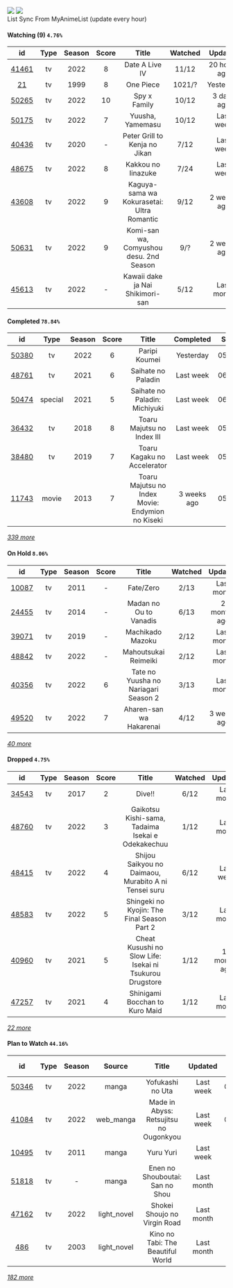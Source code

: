 [![](https://img.shields.io/badge/MyAnimeList-2E51A2?logo=MyAnimeList&logoColor=FFFFFF&style=flat)](https://myanimelist.net/profile/Faelayis)
[![](https://img.shields.io/badge/Anilist-02A9FF?logo=AniList&logoColor=FFFFFF&style=flat)](https://anilist.co/user/Faelayis/)<br>
List Sync From MyAnimeList (update every hour)

#### Watching (9) ``4.76%``

|                      id                      | Type | Season | Score |                    Title                   | Watched |    Updated   | Start Date |
| :------------------------------------------: | :--: | :----: | :---: | :----------------------------------------: | :-----: | :----------: | :--------: |
| [41461](https://myanimelist.net/anime/41461) |  tv  |  2022  |   8   |               Date A Live IV               |  11/12  | 20 hours ago | 04/08/2022 |
|    [21](https://myanimelist.net/anime/21)    |  tv  |  1999  |   8   |                  One Piece                 |  1021/? |   Yesterday  | 01/01/2014 |
| [50265](https://myanimelist.net/anime/50265) |  tv  |  2022  |   10  |                Spy x Family                |  10/12  |  3 days ago  | 04/09/2022 |
| [50175](https://myanimelist.net/anime/50175) |  tv  |  2022  |   7   |              Yuusha, Yamemasu              |  10/12  |   Last week  | 04/06/2022 |
| [40436](https://myanimelist.net/anime/40436) |  tv  |  2020  |   -   |        Peter Grill to Kenja no Jikan       |   7/12  |   Last week  | 05/13/2022 |
| [48675](https://myanimelist.net/anime/48675) |  tv  |  2022  |   8   |             Kakkou no Iinazuke             |   7/24  |   Last week  | 04/25/2022 |
| [43608](https://myanimelist.net/anime/43608) |  tv  |  2022  |   9   | Kaguya-sama wa Kokurasetai: Ultra Romantic |   9/12  |  2 weeks ago | 04/09/2022 |
| [50631](https://myanimelist.net/anime/50631) |  tv  |  2022  |   9   |   Komi-san wa, Comyushou desu. 2nd Season  |   9/?   |  2 weeks ago | 04/07/2022 |
| [45613](https://myanimelist.net/anime/45613) |  tv  |  2022  |   -   |      Kawaii dake ja Nai Shikimori-san      |   5/12  |  Last month  | 04/10/2022 |

*[](https://github.com/Faelayis/MyAnimeList-History/blob/master/List/Anime/watching.md)*

#### Completed ``78.84%``

|                      id                      |   Type  | Season | Score |                                                   Title                                                   |   Completed   | Start Date | Finish Date |
| :------------------------------------------: | :-----: | :----: | :---: | :-------------------------------------------------------------------------------------------------------: | :-----------: | :--------: | :---------: |
| [50380](https://myanimelist.net/anime/50380) |    tv   |  2022  |   6   |                                               Paripi Koumei                                               |   Yesterday   | 05/01/2022 |  06/17/2022 |
| [48761](https://myanimelist.net/anime/48761) |    tv   |  2021  |   6   |                                             Saihate no Paladin                                            |   Last week   | 06/10/2022 |  06/10/2022 |
| [50474](https://myanimelist.net/anime/50474) | special |  2021  |   5   |                                       Saihate no Paladin: Michiyuki                                       |   Last week   | 06/10/2022 |  06/10/2022 |
| [36432](https://myanimelist.net/anime/36432) |    tv   |  2018  |   8   |                                         Toaru Majutsu no Index III                                        |   Last week   | 05/28/2022 |  06/07/2022 |
| [38480](https://myanimelist.net/anime/38480) |    tv   |  2019  |   7   |                                        Toaru Kagaku no Accelerator                                        |   Last week   | 05/14/2022 |  06/07/2022 |
| [11743](https://myanimelist.net/anime/11743) |  movie  |  2013  |   7   |                              Toaru Majutsu no Index Movie: Endymion no Kiseki                             |  3 weeks ago  | 05/27/2022 |  05/28/2022 |


*[339 more](https://github.com/Faelayis/MyAnimeList-History/blob/master/List/Anime/completed.md)*

#### On Hold ``8.06%``

|                      id                      |   Type  | Season | Score |                          Title                          | Watched |    Updated    | Start Date |
| :------------------------------------------: | :-----: | :----: | :---: | :-----------------------------------------------------: | :-----: | :-----------: | :--------: |
| [10087](https://myanimelist.net/anime/10087) |    tv   |  2011  |   -   |                        Fate/Zero                        |   2/13  |   Last month  | 04/26/2022 |
| [24455](https://myanimelist.net/anime/24455) |    tv   |  2014  |   -   |                  Madan no Ou to Vanadis                 |   6/13  |  2 months ago | 04/22/2022 |
| [39071](https://myanimelist.net/anime/39071) |    tv   |  2019  |   -   |                     Machikado Mazoku                    |   2/12  |   Last month  | 04/19/2022 |
| [48842](https://myanimelist.net/anime/48842) |    tv   |  2022  |   -   |                   Mahoutsukai Reimeiki                  |   2/12  |   Last month  | 04/09/2022 |
| [40356](https://myanimelist.net/anime/40356) |    tv   |  2022  |   6   |           Tate no Yuusha no Nariagari Season 2          |   3/13  |   Last month  | 04/06/2022 |
| [49520](https://myanimelist.net/anime/49520) |    tv   |  2022  |   7   |                 Aharen-san wa Hakarenai                 |   4/12  |  3 weeks ago  | 04/01/2022 |


*[40 more](https://github.com/Faelayis/MyAnimeList-History/blob/master/List/Anime/on_hold.md)*

#### Dropped ``4.75%``

|                      id                      | Type | Season | Score |                                     Title                                    | Watched |    Updated    | Start Date |
| :------------------------------------------: | :--: | :----: | :---: | :--------------------------------------------------------------------------: | :-----: | :-----------: | :--------: |
| [34543](https://myanimelist.net/anime/34543) |  tv  |  2017  |   2   |                                    Dive!!                                    |   6/12  |   Last month  | 05/03/2022 |
| [48760](https://myanimelist.net/anime/48760) |  tv  |  2022  |   3   |               Gaikotsu Kishi-sama, Tadaima Isekai e Odekakechuu              |   1/12  |   Last month  | 04/12/2022 |
| [48415](https://myanimelist.net/anime/48415) |  tv  |  2022  |   4   |             Shijou Saikyou no Daimaou, Murabito A ni Tensei suru             |   6/12  |   Last week   | 04/08/2022 |
| [48583](https://myanimelist.net/anime/48583) |  tv  |  2022  |   5   |                  Shingeki no Kyojin: The Final Season Part 2                 |   3/12  |   Last month  | 01/28/2022 |
| [40960](https://myanimelist.net/anime/40960) |  tv  |  2021  |   5   |           Cheat Kusushi no Slow Life: Isekai ni Tsukurou Drugstore           |   1/12  | 11 months ago | 07/08/2021 |
| [47257](https://myanimelist.net/anime/47257) |  tv  |  2021  |   4   |                        Shinigami Bocchan to Kuro Maid                        |   1/12  |   Last month  | 07/05/2021 |


*[22 more](https://github.com/Faelayis/MyAnimeList-History/blob/master/List/Anime/dropped.md)*

#### Plan to Watch ``44.16%``

|                      id                      |   Type  | Season |    Source    |                                                         Title                                                        |    Updated    | Plan Start Date |
| :------------------------------------------: | :-----: | :----: | :----------: | :------------------------------------------------------------------------------------------------------------------: | :-----------: | :-------------: |
| [50346](https://myanimelist.net/anime/50346) |    tv   |  2022  |     manga    |                                                   Yofukashi no Uta                                                   |   Last week   |    07/08/2022   |
| [41084](https://myanimelist.net/anime/41084) |    tv   |  2022  |   web_manga  |                                        Made in Abyss: Retsujitsu no Ougonkyou                                        |   Last week   |    07/06/2022   |
| [10495](https://myanimelist.net/anime/10495) |    tv   |  2011  |     manga    |                                                       Yuru Yuri                                                      |   Last week   |        -        |
| [51818](https://myanimelist.net/anime/51818) |    tv   |    -   |     manga    |                                            Enen no Shouboutai: San no Shou                                           |   Last month  |        -        |
| [47162](https://myanimelist.net/anime/47162) |    tv   |  2022  |  light_novel |                                             Shokei Shoujo no Virgin Road                                             |   Last month  |        -        |
|   [486](https://myanimelist.net/anime/486)   |    tv   |  2003  |  light_novel |                                           Kino no Tabi: The Beautiful World                                          |   Last month  |        -        |


*[182 more](https://github.com/Faelayis/MyAnimeList-History/blob/master/List/Anime/plan_to_watch.md)*
